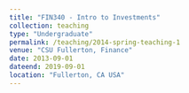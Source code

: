 ```yaml
---
title: "FIN340 - Intro to Investments"
collection: teaching
type: "Undergraduate"
permalink: /teaching/2014-spring-teaching-1
venue: "CSU Fullerton, Finance"
date: 2013-09-01
dateend: 2019-09-01
location: "Fullerton, CA USA"
---
```


<!-- This is a description of a teaching experience. You can use markdown like any other post. -->

<!-- Heading 1
======

Heading 2
======

Heading 3
====== -->